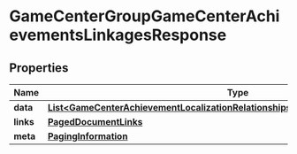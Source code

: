 

# GameCenterGroupGameCenterAchievementsLinkagesResponse


## Properties

| Name | Type | Description | Notes |
|------------ | ------------- | ------------- | -------------|
|**data** | [**List&lt;GameCenterAchievementLocalizationRelationshipsGameCenterAchievementData&gt;**](GameCenterAchievementLocalizationRelationshipsGameCenterAchievementData.md) |  |  |
|**links** | [**PagedDocumentLinks**](PagedDocumentLinks.md) |  |  |
|**meta** | [**PagingInformation**](PagingInformation.md) |  |  [optional] |



